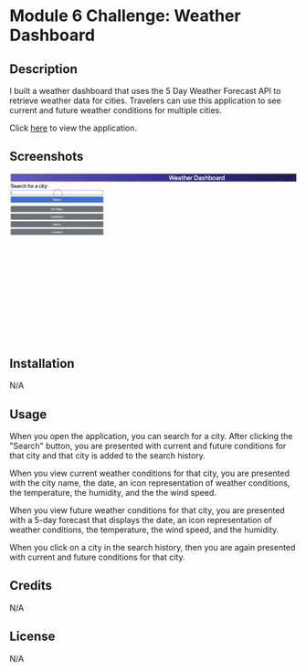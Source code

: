# Module 6 Challenge: Weather Dashboard

## Description

I built a weather dashboard that uses the 5 Day Weather Forecast API to retrieve weather data for cities. Travelers can use this application to see current and future weather conditions for multiple cities.

Click [here](https://sieraford.github.io/apis-weather-dashboard/) to view the application.

## Screenshots

![GIF](./assets/images/weather-dashboard.gif)

## Installation

N/A

## Usage

When you open the application, you can search for a city. After clicking the "Search" button, you are presented with current and future conditions for that city and that city is added to the search history.

When you view current weather conditions for that city, you are presented with the city name, the date, an icon representation of weather conditions, the temperature, the humidity, and the the wind speed.

When you view future weather conditions for that city, you are presented with a 5-day forecast that displays the date, an icon representation of weather conditions, the temperature, the wind speed, and the humidity.

When you click on a city in the search history, then you are again presented with current and future conditions for that city.

## Credits

N/A

## License

N/A
